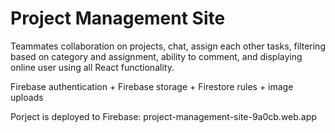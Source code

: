 
# Project Management Site 
Teammates collaboration on projects, chat, assign each other tasks, filtering based on category and assignment, ability to comment, and displaying online user using all React functionality.

Firebase authentication + Firebase storage + Firestore rules + image uploads

Porject is deployed to Firebase: project-management-site-9a0cb.web.app
